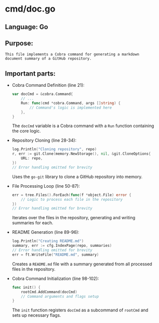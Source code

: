 # cmd/doc.go
## Language: Go
## Purpose: 
	This file implements a Cobra command for generating a markdown document summary of a GitHub repository.

## Important parts: 

- Cobra Command Definition (line 21):
	```go
	var docCmd = &cobra.Command{
		// ...
		Run: func(cmd *cobra.Command, args []string) {
			// Command's logic is implemented here
		},
	}
	```
	The `docCmd` variable is a Cobra command with a `Run` function containing the core logic.

- Repository Cloning (line 28-34):
	```go
	log.Println("Cloning repository", repo)
	r, err := git.Clone(memory.NewStorage(), nil, &git.CloneOptions{
		URL: repo,
	})
	// Error handling omitted for brevity
	```
	Uses the `go-git` library to clone a GitHub repository into memory.

- File Processing Loop (line 50-87):
	```go
	err = tree.Files().ForEach(func(f *object.File) error {
		// Logic to process each file in the repository
	})
	// Error handling omitted for brevity
	```
	Iterates over the files in the repository, generating and writing summaries for each.

- README Generation (line 89-96):
	```go
	log.Println("Creating README.md")
	summary, err := cfg.IndexPage(repo, summaries)
	// Error handling omitted for brevity
	err = ft.WriteFile("README.md", summary)
	```
	Creates a `README.md` file with a summary generated from all processed files in the repository.

- Cobra Command Initialization (line 98-102):
	```go
	func init() {
		rootCmd.AddCommand(docCmd)
		// Command arguments and flags setup
	}
	```
	The `init` function registers `docCmd` as a subcommand of `rootCmd` and sets up necessary flags.